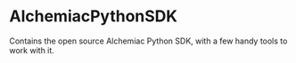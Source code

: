 # AlchemiacPythonSDK
Contains the open source Alchemiac Python SDK, with a few handy tools to work with it.
